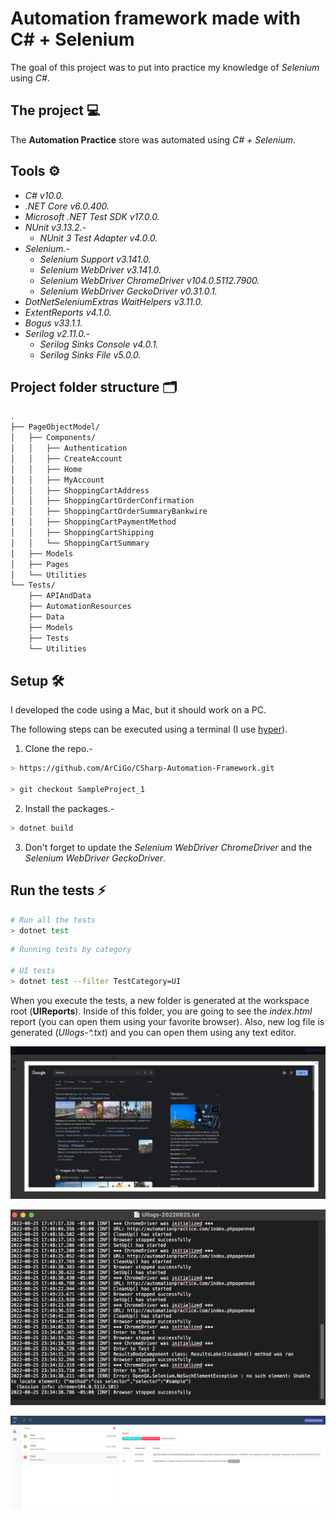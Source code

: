 # Automation framework made with C# + Selenium

The goal of this project was to put into practice my knowledge of *Selenium* using *C#*.

## The project 💻

The **Automation Practice** store was automated using *C# + Selenium*.

## Tools ⚙️

* *C# v10.0.*
* *.NET Core v6.0.400.*
* *Microsoft .NET Test SDK v17.0.0.*
* *NUnit v3.13.2.-*
    * *NUnit 3 Test Adapter v4.0.0.*
* *Selenium.-*
    * *Selenium Support v3.141.0.*
    * *Selenium WebDriver v3.141.0.*
    * *Selenium WebDriver ChromeDriver v104.0.5112.7900.*
    * *Selenium WebDriver GeckoDriver v0.31.0.1.*
* *DotNetSeleniumExtras WaitHelpers v3.11.0.*
* *ExtentReports v4.1.0.*
* *Bogus v33.1.1.*
* *Serilog v2.11.0.-*
    * *Serilog Sinks Console v4.0.1.*
    * *Serilog Sinks File v5.0.0.*

## Project folder structure 🗂️

```bash
.
├── PageObjectModel/
│   ├── Components/
│   │   ├── Authentication
│   │   ├── CreateAccount
│   │   ├── Home
│   │   ├── MyAccount
│   │   ├── ShoppingCartAddress
│   │   ├── ShoppingCartOrderConfirmation
│   │   ├── ShoppingCartOrderSummaryBankwire
│   │   ├── ShoppingCartPaymentMethod
│   │   ├── ShoppingCartShipping
│   │   └── ShoppingCartSummary
│   ├── Models
│   ├── Pages
│   └── Utilities
└── Tests/
    ├── APIAndData
    ├── AutomationResources
    ├── Data
    ├── Models
    ├── Tests
    └── Utilities
```

## Setup 🛠️

I developed the code using a Mac, but it should work on a PC.

The following steps can be executed using a terminal (I use [hyper](https://hyper.is/)).

1. Clone the repo.-

```bash
> https://github.com/ArCiGo/CSharp-Automation-Framework.git

> git checkout SampleProject_1
```

2. Install the packages.-

```bash
> dotnet build
```

3. Don't forget to update the *Selenium WebDriver ChromeDriver* and the *Selenium WebDriver GeckoDriver*.

## Run the tests ⚡️

```bash
# Run all the tests
> dotnet test
```

```bash
# Running tests by category

# UI tests
> dotnet test --filter TestCategory=UI
```

When you execute the tests, a new folder is generated at the workspace root (**UIReports**). Inside of this folder, you are going to see the *index.html* report (you can open them using your favorite browser). Also, new log file is generated (*UIlogs-^.txt*) and you can open them using any text editor.

![UI Report Sample 1](./Image02.png)

![UI Report Sample 2](./Image03.png)

![Log Report Sample](./Image01.png)
